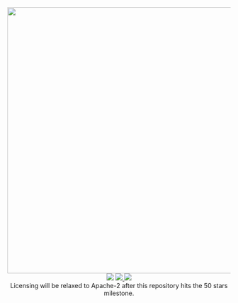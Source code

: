 <div align="center">
    <img width="600" src="https://cakerobotics.com/crl.png">
    <br/>
    <img src="https://github.com/cakerobotics/crl/actions/workflows/main.yaml/badge.svg?branch=main">
    <a href="https://cakerobotics.github.io/crl/docs/latest">
        <img src="https://img.shields.io/static/v1?label=&message=Full Documentation&color=9478ad">
    </a>
    <a href="https://cakerobotics.com">
        <img src="https://img.shields.io/static/v1?label=&message=Try Online!&color=1793D1">
    </a>
    <br/>
    <a>Licensing will be relaxed to Apache-2 after this repository hits the 50 stars milestone.</a>
</div>
